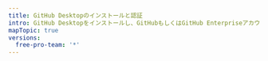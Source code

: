 ```yaml
---
title: GitHub Desktopのインストールと認証
intro: GitHub Desktopをインストールし、GitHubもしくはGitHub Enterpriseアカウントへ接続してください。
mapTopic: true
versions:
  free-pro-team: '*'
---
```



